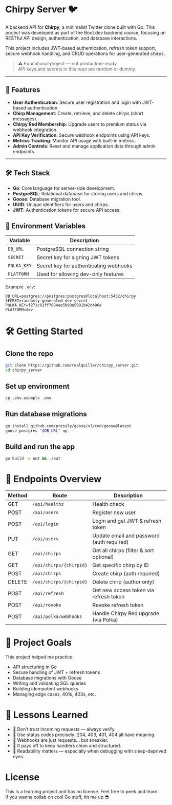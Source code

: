 # Chirpy Server 🐦

A backend API for **Chirpy**, a minimalist Twitter clone built with Go. This project was developed as part of the Boot.dev backend course, focusing on RESTful API design, authentication, and database interactions.

This project includes JWT-based authentication, refresh token support, secure webhook handling, and CRUD operations for user-generated chirps.

> ⚠️ Educational project — not production-ready.  
> API keys and secrets in this repo are random or dummy.

---

## 🚀 Features

- **User Authentication**: Secure user registration and login with JWT-based authentication.
- **Chirp Management**: Create, retrieve, and delete chirps (short messages).
- **Chirpy Red Membership**: Upgrade users to premium status via webhook integration.
- **API Key Verification**: Secure webhook endpoints using API keys.
- **Metrics Tracking**: Monitor API usage with built-in metrics.
- **Admin Controls**: Reset and manage application data through admin endpoints.

---

## 🛠️ Tech Stack

- **Go**: Core language for server-side development.
- **PostgreSQL**: Relational database for storing users and chirps.
- **Goose**: Database migration tool.
- **UUID**: Unique identifiers for users and chirps.
- **JWT**: Authentication tokens for secure API access.

## 🔑 Environment Variables

| Variable     | Description                            |
|--------------|----------------------------------------|
| `DB_URL`     | PostgreSQL connection string           |
| `SECRET`     | Secret key for signing JWT tokens      |
| `POLKA_KEY`  | Secret key for authenticating webhooks |
| `PLATFORM`   | Used for allowing dev-only features    |

Example `.env`:

```env
DB_URL=postgres://postgres:postgres@localhost:5432/chirpy
SECRET=randomly-generated-dev-secret
POLKA_KEY=f271c81ff7084ee5b99a5091b42d486e
PLATFORM=dev
```

# 🛠️ Getting Started

## Clone the repo
``` bash
git clone https://github.com/realquiller/chirpy_server.git
cd chirpy_server
```

## Set up environment
``` bash
cp .env.example .env
```

## Run database migrations
``` bash
go install github.com/pressly/goose/v3/cmd/goose@latest
goose postgres "$DB_URL" up
```

## Build and run the app
``` bash
go build -o out && ./out
```

# 📡 Endpoints Overview
| Method | Route                       | Description                              |
|--------|-----------------------------|------------------------------------------|
| GET    | `/api/healthz`              | Health check                             |
| POST   | `/api/users`                | Register new user                        |
| POST   | `/api/login`                | Login and get JWT & refresh token        |
| PUT    | `/api/users`                | Update email and password (auth required)|
| GET    | `/api/chirps`               | Get all chirps (filter & sort optional)  |
| GET    | `/api/chirps/{chirpid}`     | Get specific chirp by ID                 |
| POST   | `/api/chirps`               | Create chirp (auth required)             |
| DELETE | `/api/chirps/{chirpid}`     | Delete chirp (author only)               |
| POST   | `/api/refresh`              | Get new access token via refresh token   |
| POST   | `/api/revoke`               | Revoke refresh token                     |
| POST   | `/api/polka/webhooks`       | Handle Chirpy Red upgrade (via Polka)    |

# 🎯 Project Goals

This project helped me practice:

- API structuring in Go  
- Secure handling of JWT + refresh tokens  
- Database migrations with Goose  
- Writing and validating SQL queries  
- Building idempotent webhooks  
- Managing edge cases, 401s, 403s, etc.

# 🧠 Lessons Learned

- 🔐 Don’t trust incoming requests — always verify.  
- 🚦 Use status codes precisely: 204, 403, 401, 404 all have meaning.  
- 🤖 Webhooks are just requests… but sneakier.  
- 🧹 It pays off to keep handlers clean and structured.  
- 👀 Readability matters — especially when debugging with sleep-deprived eyes.

# License

This is a learning project and has no license. Feel free to peek and learn.  
If you wanna collab on cool Go stuff, hit me up 😎

